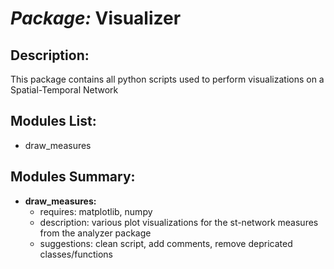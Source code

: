 # *Package:* Visualizer

## Description:
This package contains all python scripts used to perform visualizations on a Spatial-Temporal Network

## Modules List:
- draw_measures

## Modules Summary:
 - **draw_measures:**
    + requires: matplotlib, numpy 
    + description: various plot visualizations for the st-network measures from the analyzer package  
    + suggestions: clean script, add comments, remove depricated classes/functions











